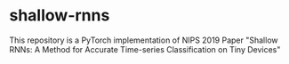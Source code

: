 # shallow-rnns
This repository is a PyTorch implementation of NIPS 2019 Paper "Shallow RNNs: A Method for Accurate Time-series Classification on Tiny Devices"
